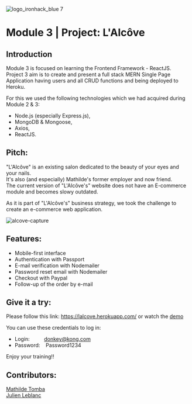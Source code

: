 ![logo_ironhack_blue 7](https://user-images.githubusercontent.com/23629340/40541063-a07a0a8a-601a-11e8-91b5-2f13e4e6b441.png)

# Module 3 | Project: L'Alcôve

## Introduction
Module 3 is focused on learning the Frontend Framework - ReactJS.</br>
Project 3 aim is to create and present a full stack MERN Single Page Application having users and all CRUD functions and being deployed to Heroku.</br>

For this we used the following technologies which we had acquired during Module 2 & 3: 
- Node.js (especially Express.js),
- MongoDB & Mongoose, 
- Axios,
- ReactJS.

## Pitch:

"L'Alcôve" is an existing salon dedicated to the beauty of your eyes and your nails.</br>
It's also (and especially) Mathilde's former employer and now friend.</br>
The current version of "L'Alcôve's" website  does not have an E-commerce module and becomes slowy outdated.</br>

As it is part of "L'Alcôve's" business strategy, we took the challenge to create an e-commerce web application.

![alcove-capture](https://user-images.githubusercontent.com/76005217/131257791-adfe3db0-a66c-4e62-84a6-4eda6ea2a416.gif)

## Features:

- Mobile-first interface
- Authentication with Passport
- E-mail verification with Nodemailer
- Password reset email with Nodemailer
- Checkout with Paypal
- Follow-up of the order by e-mail

## Give it a try:

Please follow this link: https://lalcove.herokuapp.com/ or watch the <a href="https://youtu.be/CDsYxdUdZog">demo</a>

You can use these credentials to log in:

- Login:&nbsp;&nbsp;&nbsp;&nbsp;&nbsp;&nbsp;&nbsp;&nbsp;&nbsp;&nbsp;donkey@kong.com
- Password:&nbsp;&nbsp;&nbsp;&nbsp;Password1234

Enjoy your training!!

## Contributors:

[Mathilde Tomba](https://github.com/Sentelnia) </br>
[Julien Leblanc](https://github.com/JuLblc)
